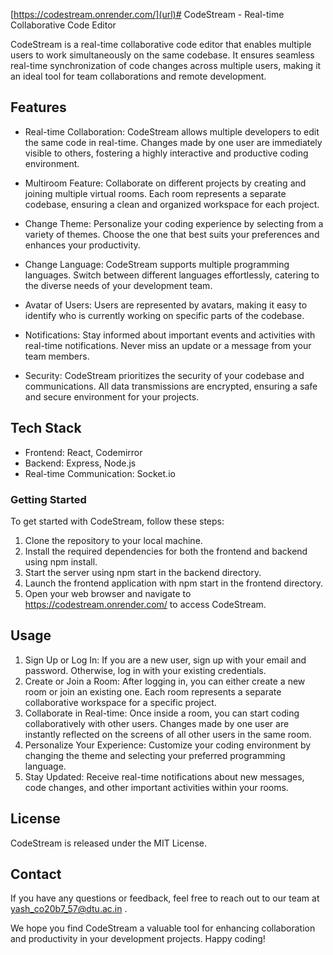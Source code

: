 [https://codestream.onrender.com/](url)# CodeStream - Real-time Collaborative Code Editor

CodeStream is a real-time collaborative code editor that enables multiple users to work simultaneously on the same codebase. It ensures seamless real-time synchronization of code changes across multiple users, making it an ideal tool for team collaborations and remote development.

## Features
* Real-time Collaboration: CodeStream allows multiple developers to edit the same code in real-time. Changes made by one user are immediately visible to others, fostering a highly interactive and productive coding environment.

* Multiroom Feature: Collaborate on different projects by creating and joining multiple virtual rooms. Each room represents a separate codebase, ensuring a clean and organized workspace for each project.

* Change Theme: Personalize your coding experience by selecting from a variety of themes. Choose the one that best suits your preferences and enhances your productivity.

* Change Language: CodeStream supports multiple programming languages. Switch between different languages effortlessly, catering to the diverse needs of your development team.

* Avatar of Users: Users are represented by avatars, making it easy to identify who is currently working on specific parts of the codebase.

* Notifications: Stay informed about important events and activities with real-time notifications. Never miss an update or a message from your team members.

* Security: CodeStream prioritizes the security of your codebase and communications. All data transmissions are encrypted, ensuring a safe and secure environment for your projects.

## Tech Stack
* Frontend: React, Codemirror
* Backend: Express, Node.js
* Real-time Communication: Socket.io

### Getting Started
To get started with CodeStream, follow these steps:
1. Clone the repository to your local machine.
2. Install the required dependencies for both the frontend and backend using npm install.
3. Start the server using npm start in the backend directory.
4. Launch the frontend application with npm start in the frontend directory.
5. Open your web browser and navigate to https://codestream.onrender.com/ to access CodeStream.

## Usage
1. Sign Up or Log In: If you are a new user, sign up with your email and password. Otherwise, log in with your existing credentials.
2. Create or Join a Room: After logging in, you can either create a new room or join an existing one. Each room represents a separate collaborative workspace for a specific project.
3. Collaborate in Real-time: Once inside a room, you can start coding collaboratively with other users. Changes made by one user are instantly reflected on the screens of all other users in the same room.
4. Personalize Your Experience: Customize your coding environment by changing the theme and selecting your preferred programming language.
5. Stay Updated: Receive real-time notifications about new messages, code changes, and other important activities within your rooms.

## License
CodeStream is released under the MIT License.

## Contact
If you have any questions or feedback, feel free to reach out to our team at yash_co20b7_57@dtu.ac.in .

We hope you find CodeStream a valuable tool for enhancing collaboration and productivity in your development projects. Happy coding!
